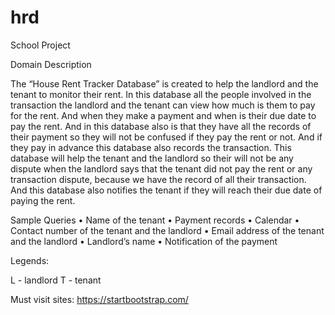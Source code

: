 # hrd
 School Project

Domain Description

The “House Rent Tracker Database” is created to help the landlord and 
the tenant to monitor their rent. In this database all the people involved 
in the transaction the landlord and the tenant can view how much is 
them to pay for the rent. And when they make a payment and when is their due 
date to pay the rent. And in this database also is that they have all the records 
of their payment so they will not be confused if they pay the rent or not. 
And if they pay in advance this database also records the transaction. 
This database will help the tenant and the landlord so their will not be any dispute
 when the landlord says that the tenant did not pay the rent or any transaction dispute,
  because we have the record of all their transaction. And this database also notifies the 
  tenant if they will reach their due date of paying the rent.

Sample Queries
•	Name of the tenant
•	Payment records
•	Calendar
•	Contact number of the tenant and the landlord
•	Email address of the tenant and the landlord
•	Landlord’s name
•	Notification of the payment


Legends: 

L - landlord
T - tenant

Must visit sites:
https://startbootstrap.com/